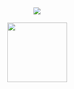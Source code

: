 <h1 align="center"> <a href="https://sunguoqi.com/"> <img src="https://readme-typing-svg.herokuapp.com/?lines=console.log(%22Hello%2C%20World!%22);阿巴阿巴阿巴&center=true&size=27"> </a> </h1>
<div align="center"> <img height="137px" src="https://github-readme-stats.vercel.app/api?username=ciMoco&hide_title=true&hide_border=true&show_icons=trueline_height=21&text_color=000&icon_color=000&bg_color=0,ea6161,ffc64d,fffc4d,52fa5a&theme=graywhite" /> </div>
